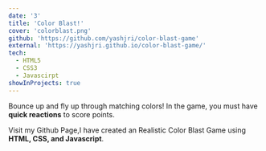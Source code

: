 ```yaml
---
date: '3'
title: 'Color Blast!'
cover: 'colorblast.png'
github: 'https://github.com/yashjri/color-blast-game'
external: 'https://yashjri.github.io/color-blast-game/'
tech:
  - HTML5
  - CSS3
  - Javascirpt
showInProjects: true
---
```


Bounce up and fly up through matching colors! In the game, you must have **quick reactions** to score points.


Visit my Github Page,I have created an Realistic Color Blast Game using **HTML, CSS, and Javascript**.
